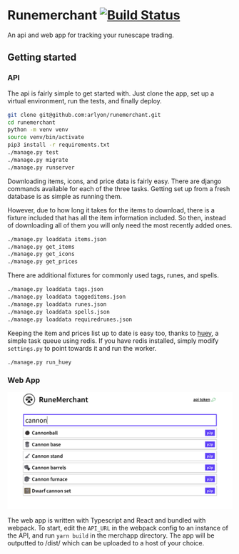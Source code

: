 # Runemerchant [![Build Status](https://travis-ci.org/arlyon/runemerchant.svg?branch=master)](https://travis-ci.org/arlyon/runemerchant)

An api and web app for tracking your runescape trading.

## Getting started

### API

The api is fairly simple to get started with. Just clone the app,
set up a virtual environment, run the tests, and finally deploy.

```bash
git clone git@github.com:arlyon/runemerchant.git
cd runemerchant
python -m venv venv
source venv/bin/activate
pip3 install -r requirements.txt
./manage.py test
./manage.py migrate
./manage.py runserver
```

Downloading items, icons, and price data is fairly easy. There are
django commands available for each of the three tasks. Getting set up
from a fresh database is as simple as running them.

However, due to how long it takes for the items to download, there is a
fixture included that has all the item information included. So then,
instead of downloading all of them you will only need the most recently
added ones.

```bash
./manage.py loaddata items.json
./manage.py get_items
./manage.py get_icons
./manage.py get_prices
```

There are additional fixtures for commonly used tags, runes, and spells.

```bash
./manage.py loaddata tags.json
./manage.py loaddata taggeditems.json
./manage.py loaddata runes.json
./manage.py loaddata spells.json
./manage.py loaddata requiredrunes.json
```

Keeping the item and prices list up to date is easy too, thanks to
[huey](https://huey.readthedocs.io/en/latest/index.html), a simple
task queue using redis. If you have redis installed, simply modify
`settings.py` to point towards it and run the worker.

```bash
./manage.py run_huey
```

### Web App

![interface](./demo.png)

The web app is written with Typescript and React and bundled with
webpack. To start, edit the `API_URL` in the webpack config to an
instance of the API, and run `yarn build` in the merchapp directory.
The app will be outputted to /dist/ which can be uploaded to a host of
your choice.